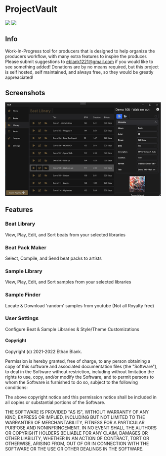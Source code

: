 # ProjectVault
<img src="https://img.shields.io/badge/platform-windows-success.svg"> <img src="https://img.shields.io/badge/version-0.1.5-blue">
## Info
Work-In-Progress tool for producers that is designed to help organize the producers workflow, with many extra features to inspire the producer. Please submit suggestions to eblank1221@gmail.com if you would like to see something added!
Donations are by no means required, but this project is self hosted, self maintained, and always free, so they would be greatly appreaciated!

## Screenshots
![](https://github.com/EBTheKidd/ProjectVault/blob/main/demos/1.png?raw=true)

## Features
### Beat Library
View, Play, Edit, and Sort beats from your selected libraries
### Beat Pack Maker
Select, Compile, and Send beat packs to artists
### Sample Library
View, Play, Edit, and Sort samples from your selected libraries
### Sample Finder
Locate & Download 'random' samples from youtube (Not all Royalty free)
### User Settings
Configure Beat & Sample Libraries & Style/Theme Customizations

#### Copyright
Copyright (c) 2021-2022 Ethan Blank.

Permission is hereby granted, free of charge, to any person
obtaining a copy of this software and associated documentation
files (the "Software"), to deal in the Software without
restriction, including without limitation the rights to use,
copy, and/or modify the Software, and to permit persons to whom the
Software is furnished to do so, subject to the following
conditions:

The above copyright notice and this permission notice shall be
included in all copies or substantial portions of the Software.

THE SOFTWARE IS PROVIDED "AS IS", WITHOUT WARRANTY OF ANY KIND,
EXPRESS OR IMPLIED, INCLUDING BUT NOT LIMITED TO THE WARRANTIES
OF MERCHANTABILITY, FITNESS FOR A PARTICULAR PURPOSE AND
NONINFRINGEMENT. IN NO EVENT SHALL THE AUTHORS OR COPYRIGHT
HOLDERS BE LIABLE FOR ANY CLAIM, DAMAGES OR OTHER LIABILITY,
WHETHER IN AN ACTION OF CONTRACT, TORT OR OTHERWISE, ARISING
FROM, OUT OF OR IN CONNECTION WITH THE SOFTWARE OR THE USE OR
OTHER DEALINGS IN THE SOFTWARE.
